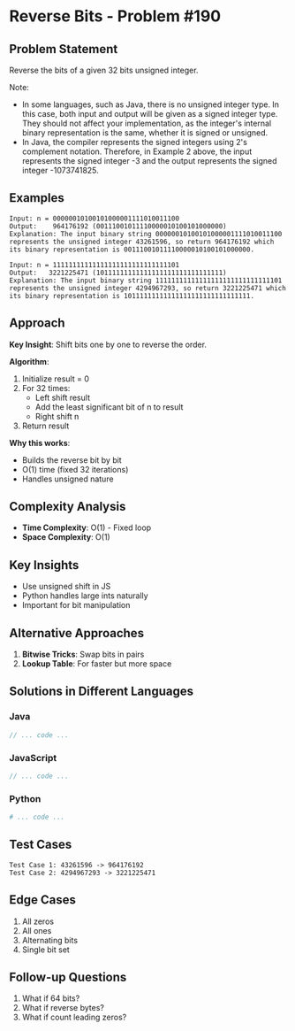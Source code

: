 # Reverse Bits - Problem #190

## Problem Statement
Reverse the bits of a given 32 bits unsigned integer.

Note:
- In some languages, such as Java, there is no unsigned integer type. In this case, both input and output will be given as a signed integer type. They should not affect your implementation, as the integer's internal binary representation is the same, whether it is signed or unsigned.
- In Java, the compiler represents the signed integers using 2's complement notation. Therefore, in Example 2 above, the input represents the signed integer -3 and the output represents the signed integer -1073741825.

## Examples
```
Input: n = 00000010100101000001111010011100
Output:    964176192 (00111001011110000010100101000000)
Explanation: The input binary string 00000010100101000001111010011100 represents the unsigned integer 43261596, so return 964176192 which its binary representation is 00111001011110000010100101000000.

Input: n = 11111111111111111111111111111101
Output:   3221225471 (10111111111111111111111111111111)
Explanation: The input binary string 11111111111111111111111111111101 represents the unsigned integer 4294967293, so return 3221225471 which its binary representation is 10111111111111111111111111111111.
```

## Approach
**Key Insight**: Shift bits one by one to reverse the order.

**Algorithm**:
1. Initialize result = 0
2. For 32 times:
   - Left shift result
   - Add the least significant bit of n to result
   - Right shift n
3. Return result

**Why this works**:
- Builds the reverse bit by bit
- O(1) time (fixed 32 iterations)
- Handles unsigned nature

## Complexity Analysis
- **Time Complexity**: O(1) - Fixed loop
- **Space Complexity**: O(1)

## Key Insights
- Use unsigned shift in JS
- Python handles large ints naturally
- Important for bit manipulation

## Alternative Approaches
1. **Bitwise Tricks**: Swap bits in pairs
2. **Lookup Table**: For faster but more space

## Solutions in Different Languages

### Java
```java
// ... code ...
```

### JavaScript
```javascript
// ... code ...
```

### Python
```python
# ... code ...
```

## Test Cases
```
Test Case 1: 43261596 -> 964176192
Test Case 2: 4294967293 -> 3221225471
```

## Edge Cases
1. All zeros
2. All ones
3. Alternating bits
4. Single bit set

## Follow-up Questions
1. What if 64 bits?
2. What if reverse bytes?
3. What if count leading zeros?
